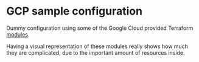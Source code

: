# GCP sample configuration

Dummy configuration using some of the Google Cloud provided Terraform [modules](https://registry.terraform.io/modules/terraform-google-modules).

Having a visual representation of these modules really shows how much they are complicated, due to the important amount of resources inside.
